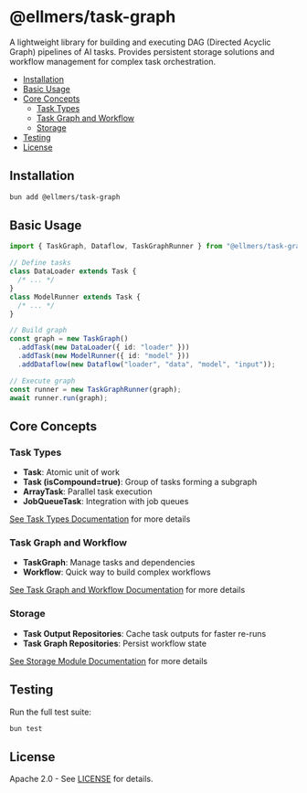 # @ellmers/task-graph

A lightweight library for building and executing DAG (Directed Acyclic Graph) pipelines of AI tasks. Provides persistent storage solutions and workflow management for complex task orchestration.

- [Installation](#installation)
- [Basic Usage](#basic-usage)
- [Core Concepts](#core-concepts)
  - [Task Types](#task-types)
  - [Task Graph and Workflow](#task-graph-and-workflow)
  - [Storage](#storage)
- [Testing](#testing)
- [License](#license)

## Installation

```bash
bun add @ellmers/task-graph
```

## Basic Usage

```typescript
import { TaskGraph, Dataflow, TaskGraphRunner } from "@ellmers/task-graph";

// Define tasks
class DataLoader extends Task {
  /* ... */
}
class ModelRunner extends Task {
  /* ... */
}

// Build graph
const graph = new TaskGraph()
  .addTask(new DataLoader({ id: "loader" }))
  .addTask(new ModelRunner({ id: "model" }))
  .addDataflow(new Dataflow("loader", "data", "model", "input"));

// Execute graph
const runner = new TaskGraphRunner(graph);
await runner.run(graph);
```

## Core Concepts

### Task Types

- **Task**: Atomic unit of work
- **Task (isCompound=true)**: Group of tasks forming a subgraph
- **ArrayTask**: Parallel task execution
- **JobQueueTask**: Integration with job queues

[See Task Types Documentation](./src/task/README.md) for more details

### Task Graph and Workflow

- **TaskGraph**: Manage tasks and dependencies
- **Workflow**: Quick way to build complex workflows

[See Task Graph and Workflow Documentation](./src/task-graph/README.md) for more details

### Storage

- **Task Output Repositories**: Cache task outputs for faster re-runs
- **Task Graph Repositories**: Persist workflow state

[See Storage Module Documentation](./src/storage/README.md) for more details

## Testing

Run the full test suite:

```bash
bun test
```

## License

Apache 2.0 - See [LICENSE](../../LICENSE) for details.
